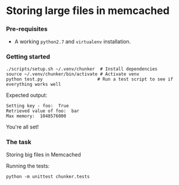 Storing large files in memcached
===

### Pre-requisites

- A working `python2.7` and `virtualenv` installation.

### Getting started

```
./scripts/setup.sh ~/.venv/chunker  # Install dependencies
source ~/.venv/chunker/bin/activate # Activate venv
python test.py                     # Run a test script to see if everything works well
```

Expected output:

```
Setting key - foo:  True
Retrieved value of foo:  bar
Max memory:  1048576000
```

You're all set!

### The task

Storing big files in Memcached

Running the tests:

`python -m unittest chunker.tests`
